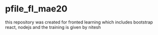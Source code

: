 # pfile_fl_mae20
this repository was created for fronted learning which includes  bootstrap react, nodejs and the training is given by nitesh
